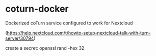 # coturn-docker
Dockerized coTurn service configured to work for Nextcloud

(https://help.nextcloud.com/t/howto-setup-nextcloud-talk-with-turn-server/30794)

create a secret:
openssl rand -hex 32
